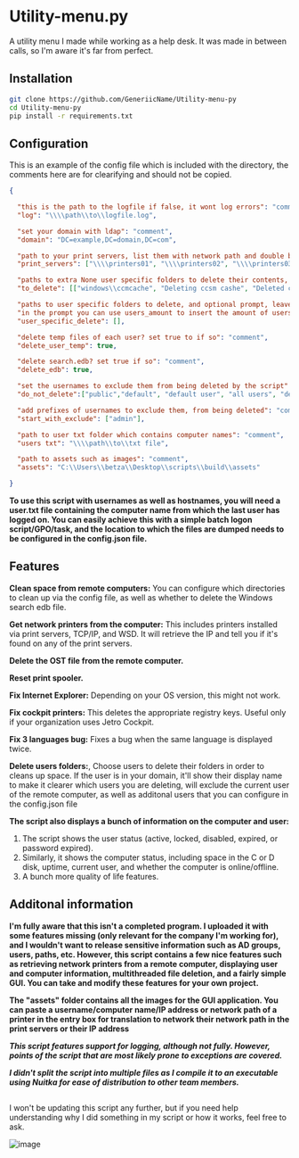 # Utility-menu.py

A utility menu I made while working as a help desk. It was made in between calls, so I'm aware it's far from perfect.

## Installation

```bash
git clone https://github.com/GeneriicName/Utility-menu-py
cd Utility-menu-py
pip install -r requirements.txt
```


## Configuration

This is an example of the config file which is included with the directory, the comments here are for clearifying and should not be copied.
```json
{

  "this is the path to the logfile if false, it wont log errors": "comment",
  "log": "\\\\path\\to\\logfile.log",

  "set your domain with ldap": "comment",
  "domain": "DC=example,DC=domain,DC=com",

  "path to your print servers, list them with network path and double backslashes": "comment",
  "print_servers": ["\\\\printers01", "\\\\printers02", "\\\\printers03", "\\\\printers04",  "\\\\printers05"],

  "paths to extra None user specific folders to delete their contents, and optional prompt, leave out the \\\\computername\\c$\\": "comment",
  "to_delete": [["windows\\ccmcache", "Deleting ccsm cashe", "Deleted ccsm cashe"], ["temp"], ["Windows\\Temp", "Deleting windows temp files", "Deleted windows temp files"]],

  "paths to user specific folders to delete, and optional prompt, leave out the \\\\computername\\c$\\user": "comment",
  "in the prompt you can use users_amount to insert the amount of users": "comment",
  "user_specific_delete": [],

  "delete temp files of each user? set true to if so": "comment",
  "delete_user_temp": true,

  "delete search.edb? set true if so": "comment",
  "delete_edb": true,

  "set the usernames to exclude them from being deleted by the script": "comment",
  "do_not_delete":["public","default", "default user", "all users", "desktop.ini"],

  "add prefixes of usernames to exclude them, from being deleted": "comment",
  "start_with_exclude": ["admin"],

  "path to user txt folder which contains computer names": "comment",
  "users txt": "\\\\path\\to\\txt file",

  "path to assets such as images": "comment",
  "assets": "C:\\Users\\betza\\Desktop\\scripts\\build\\assets"

}
```
**To use this script with usernames as well as hostnames, you will need a user.txt file containing the computer name from which the last user has logged on. You can easily achieve this with a simple batch logon script/GPO/task, and the location to which the files are dumped needs to be configured in the config.json file.**

## Features
**Clean space from remote computers:** You can configure which directories to clean up via the config file, as well as whether to delete the Windows search edb file.

**Get network printers from the computer:** This includes printers installed via print servers, TCP/IP, and WSD. It will retrieve the IP and tell you if it's found on any of the print servers.

**Delete the OST file from the remote computer.**

**Reset print spooler.**

**Fix Internet Explorer:** Depending on your OS version, this might not work.

**Fix cockpit printers:** This deletes the appropriate registry keys. Useful only if your organization uses Jetro Cockpit.

**Fix 3 languages bug:** Fixes a bug when the same language is displayed twice.

**Delete users folders:**, Choose users to delete their folders in order to cleans up space. If the user is in your domain, it'll show their display name to make it clearer which users you are deleting, will exclude the current user of the remote computer, as well as additonal users that you can configure in the config.json file

**The script also displays a bunch of information on the computer and user:**
1. The script shows the user status (active, locked, disabled, expired, or password expired).
2. Similarly, it shows the computer status, including space in the C or D disk, uptime, current user, and whether the computer is online/offline. 
3. A bunch more quality of life features. 

## Additonal information

**I'm fully aware that this isn't a completed program. I uploaded it with some features missing (only relevant for the company I'm working for), and I wouldn't want to release sensitive information such as AD groups, users, paths, etc. However, this script contains a few nice features such as retrieving network printers from a remote computer, displaying user and computer information, multithreaded file deletion, and a fairly simple GUI. You can take and modify these features for your own project.**

**The "assets" folder contains all the images for the GUI application. You can paste a username/computer name/IP address or network path of a printer in the entry box for translation to network their network path in the print servers or their IP address**

***This script features support for logging, although not fully. However, points of the script that are most likely prone to exceptions are covered.***


***I didn't split the script into multiple files as I compile it to an executable using Nuitka for ease of distribution to other team members.***

##
I won't be updating this script any further, but if you need help understanding why I did something in my script or how it works, feel free to ask.

![image](https://github.com/GeneriicName/Utility-menu-py/assets/139624416/e8cf7404-8e4d-41a6-ae73-cb231ebf6c0b)
